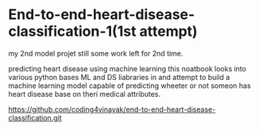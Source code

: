 # End-to-end-heart-disease-classification-1(1st attempt)

my 2nd model projet still some work left for 2nd time.


predicting heart disease using machine learning
this noatbook looks into various python bases ML and DS liabraries in and attempt to build a machine learning model capable of predicting wheeter or not someon has heart disease base on theri medical attributes.


https://github.com/coding4vinayak/end-to-end-heart-disease-classification.git

